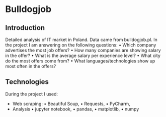 # Bulldogjob

## Introduction
Detailed analysis of IT market in Poland. Data came from bulldogjob.pl. In the project I am answering on the following questions:
•	Which company advertises the most job offers?
•	How many companies are showing salary in the offer?
•	What is the average salary per experience level?
•	What city do the most offers come from? 
•	What languages/technologies show up most often in the offers?

## Technologies
During the project I used:
- Web scraping:
  •	Beautiful Soup,
  •	Requests,
  •	PyCharm,
- Analysis
  •	jupyter notebook,
  •	pandas,
  •	matplotlib,
  •	numpy
  
